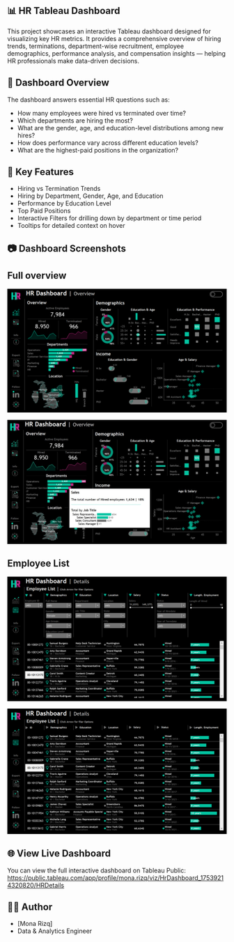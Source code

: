 ## 📊 HR Tableau Dashboard
This project showcases an interactive Tableau dashboard designed for visualizing key HR metrics. It provides a comprehensive overview of hiring trends, terminations, department-wise recruitment, employee demographics, performance analysis, and compensation insights — helping HR professionals make data-driven decisions.

## 📌 Dashboard Overview
The dashboard answers essential HR questions such as:
- How many employees were hired vs terminated over time?
- Which departments are hiring the most?
- What are the gender, age, and education-level distributions among new hires?
- How does performance vary across different education levels?
- What are the highest-paid positions in the organization?


## 🧩 Key Features
- Hiring vs Termination Trends
- Hiring by Department, Gender, Age, and Education
- Performance by Education Level
- Top Paid Positions
- Interactive Filters for drilling down by department or time period
- Tooltips for detailed context on hover


## 📷 Dashboard Screenshots

## Full overview

![Overview](Screenshots/1.Overview.PNG)

![Tooltip](Screenshots/2.Tooltip.jpg)

## Employee List

![EmployeeList](Screenshots/3.EmployeeList.PNG)

![EmployeeList](Screenshots/4.EmployeeList.PNG)


## 🌐 View Live Dashboard

You can view the full interactive dashboard on Tableau Public:  
https://public.tableau.com/app/profile/mona.rizq/viz/HrDashboard_17539214320820/HRDetails

## 🙋‍♂️ Author
- [Mona Rizq]
- Data & Analytics Engineer

  

